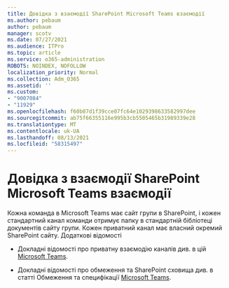 ```yaml
---
title: Довідка з взаємодії SharePoint Microsoft Teams взаємодії
ms.author: pebaum
author: pebaum
manager: scotv
ms.date: 07/27/2021
ms.audience: ITPro
ms.topic: article
ms.service: o365-administration
ROBOTS: NOINDEX, NOFOLLOW
localization_priority: Normal
ms.collection: Adm_O365
ms.assetid: ''
ms.custom:
- "9007084"
- "11929"
ms.openlocfilehash: f60b07d1f39cce07fc64e1029398633582997dee
ms.sourcegitcommit: ab75f66355116e995b3cb5505465b31989339e28
ms.translationtype: MT
ms.contentlocale: uk-UA
ms.lasthandoff: 08/13/2021
ms.locfileid: "58315497"
---
```

# <a name="help-with-the-sharepoint-and-microsoft-teams-interaction"></a>Довідка з взаємодії SharePoint Microsoft Teams взаємодії

Кожна команда в Microsoft Teams має сайт групи в SharePoint, і кожен стандартний канал команди отримує папку в стандартній бібліотеці документів сайту групи. Кожен приватний канал має власний окремий SharePoint сайту. Додаткові відомості

- Докладні відомості про приватну взаємодію каналів див. в цій [Microsoft Teams](https://docs.microsoft.com/MicrosoftTeams/private-channels#private-channel-sharepoint-sites).

- Докладні відомості про обмеження та SharePoint сховища див. в статті Обмеження та специфікації [Microsoft Teams](https://docs.microsoft.com/microsoftteams/limits-specifications-teams#storage). 

